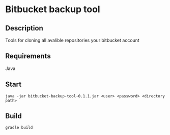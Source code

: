 
# Bitbucket backup tool

## Description

Tools for cloning all avalible repositories your bitbucket account

## Requirements

Java

## Start

`java -jar bitbucket-backup-tool-0.1.1.jar <user> <password> <directory path>`

## Build

`gradle build`